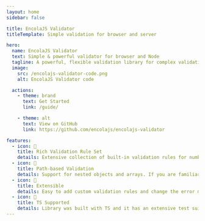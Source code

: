 ```yaml
---
layout: home
sidebar: false

title: EncolaJS Validator
titleTemplate: Simple validation for browser and server

hero:
  name: EncolaJS Validator
  text: Simple & powerful validator for browser and Node
  tagline: A powerful, flexible validation library for complex validation scenarios. Excellent DX.
  image:
    src: /encolajs-validator-code.png
    alt: EncolaJS Validator code

  actions:
    - theme: brand
      text: Get Started
      link: /guide/

    - theme: alt
      text: View on GitHub
      link: https://github.com/encolajs/encolajs-validator

features:
  - icon: 🧜
    title: Rich Validation Rule Set
    details: Extensive collection of built-in validation rules for numbers, strings, arrays and date.
  - icon: 🧜
    title: Path-based Validation
    details: Support for nested objects and arrays. If you are familiar with Laravel, you'll feel at home
  - icon: 🎡
    title: Extensible
    details: Easy to add custom validation rules and change the error messages
  - icon: 💪
    title: TS Supported
    details: Library was built with TS and it has an extensive test suite.
---
```


<style>
.VPHero .image {
  max-width: 100%;
}
.VPHero .image-container {
  max-width: 100% !important;
  transform: none;
  padding: 0;
  margin: 0;
}
.VPHero .image-bg {
  display: none;
}
.VPHero .image-src {
  width: 100% !important;
  max-width: 100% !important;
  max-height: none;
  top: 0;
  left: 0;
  position: relative;
  transform: none;
}
</style>